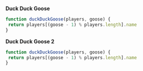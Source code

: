 **Duck Duck Goose**
```javascript
function duckDuckGoose(players, goose) {
 return players[(goose - 1) % players.length].name
}
```
**Duck Duck Goose 2**
```javascript
function duckDuckGoose(players, goose) {
 return players[(goose - 1) % players.length].name
}
```
